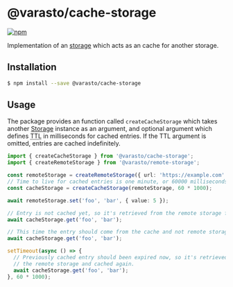 # @varasto/cache-storage

[![npm][npm-image]][npm-url]

Implementation of an [storage] which acts as an cache for another storage.

[npm-image]: https://img.shields.io/npm/v/@varasto/cache-storage.svg
[npm-url]: https://npmjs.org/package/@varasto/cache-storage
[storage]: https://www.npmjs.com/package/@varasto/storage

## Installation

```sh
$ npm install --save @varasto/cache-storage
```

## Usage

The package provides an function called `createCacheStorage` which takes
another [Storage] instance as an argument, and optional argument which defines
<abbr title="Time to live">TTL</abbr> in milliseconds for cached entries. If
the TTL argument is omitted, entries are cached indefinitely.

```TypeScript
import { createCacheStorage } from '@varasto/cache-storage';
import { createRemoteStorage } from '@varasto/remote-storage';

const remoteStorage = createRemoteStorage({ url: 'https://example.com' });
// Time to live for cached entries is one minute, or 60000 milliseconds.
const cacheStorage = createCacheStorage(remoteStorage, 60 * 1000);

await remoteStorage.set('foo', 'bar', { value: 5 });

// Entry is not cached yet, so it's retrieved from the remote storage first.
await cacheStorage.get('foo', 'bar');

// This time the entry should come from the cache and not remote storage.
await cacheStorage.get('foo', 'bar');

setTimeout(async () => {
  // Previously cached entry should been expired now, so it's retrieved from
  // the remote storage and cached again.
  await cacheStorage.get('foo', 'bar');
}, 60 * 1000);
```
